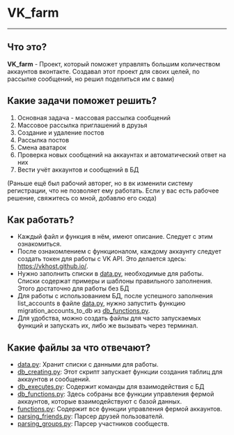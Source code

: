 # VK_farm
***
## Что это?
**VK_farm** - Проект, который поможет управлять большим количеством аккаунтов вконтакте. Создавал этот проект
для своих целей, по рассылке сообщений, но решил поделиться им с вами) 
## Какие задачи поможет решить?

1. Основная задача - массовая рассылка сообщений
2. Массовое рассылка приглашений в друзья
3. Создание и удаление постов
4. Рассылка постов
5. Смена аватарок
6. Проверка новых сообщений на аккаунтах и автоматический ответ на них
7. Вести учёт аккаунтов и сообщений в БД 

(Раньше ещё был рабочий авторег, но в вк изменили систему регистрации, что не позволяет ему работать.
Если у вас есть рабочее решение, свяжитесь со мной, добавлю его сюда)

## Как работать?

* Каждый файл и функция в нём, имеют описание. Следует с этим ознакомиться.
* После ознакомлением с функционалом, каждому аккаунту следует создать токен для работы с VK API. Это делается здесь: https://vkhost.github.io/.
* Нужно заполнить списки в [data.py](data.py), необходимые для работы. Списки содержат примеры и шаблоны правильного заполнения. Этого достаточно для работы без БД 
* Для работы с использованием БД, после успешного заполнения list_accounts в файле [data.py](data.py), нужно запустить функцию migration_accounts_to_db из [db_functions.py](db_functions.py).
* Для удобства, можно создать файлы для часто запускаемых функций и запускать их, либо же вызывать через терминал.

## Какие файлы за что отвечают?
* [data.py](data.py): Хранит списки с данными для работы.
* [db_creating.py](db_creating.py): Этот скрипт запускает функции создания таблиц для аккаунтов и сообщений.
* [db_executes.py](db_executes.py): Содержит команды для взаимодействия с БД
* [db_functions.py](db_functions.py): Здесь собраны все функции управления фермой аккаунтов, которые взаимодействуют с базой данных.
* [functions.py](functions.py): Содержит все функции управления фермой аккаунтов.
* [parsing_friends.py](parsing_friends.py): Парсер друзей пользователй.
* [parsing_groups.py](parsing_groups.py): Парсер участников сообществ.